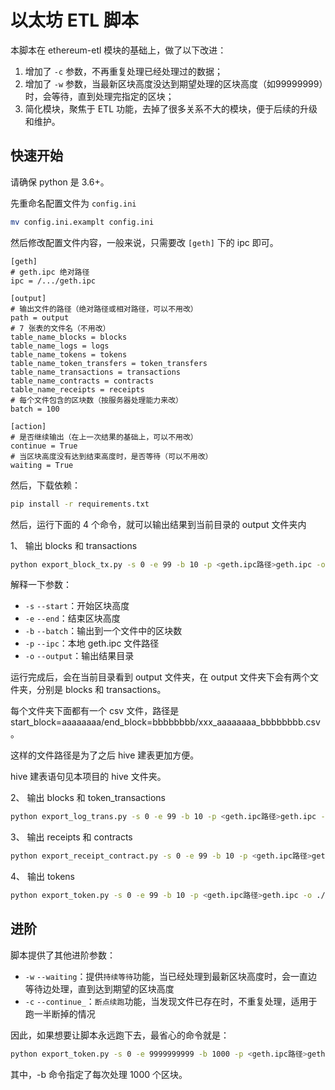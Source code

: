 # 以太坊 ETL 脚本

本脚本在 ethereum-etl 模块的基础上，做了以下改进：
1. 增加了 `-c` 参数，不再重复处理已经处理过的数据；
2. 增加了 `-w` 参数，当最新区块高度没达到期望处理的区块高度（如99999999）时，会等待，直到处理完指定的区块；
3. 简化模块，聚焦于 ETL 功能，去掉了很多关系不大的模块，便于后续的升级和维护。

##  快速开始

请确保 python 是 3.6+。

先重命名配置文件为 `config.ini`

```bash
mv config.ini.examplt config.ini
```

然后修改配置文件内容，一般来说，只需要改 `[geth]` 下的 ipc 即可。

```text
[geth]
# geth.ipc 绝对路径
ipc = /.../geth.ipc

[output]
# 输出文件的路径（绝对路径或相对路径，可以不用改）
path = output
# 7 张表的文件名（不用改）
table_name_blocks = blocks
table_name_logs = logs
table_name_tokens = tokens
table_name_token_transfers = token_transfers
table_name_transactions = transactions
table_name_contracts = contracts
table_name_receipts = receipts
# 每个文件包含的区块数（按服务器处理能力来改）
batch = 100

[action]
# 是否继续输出（在上一次结果的基础上，可以不用改）
continue = True
# 当区块高度没有达到结束高度时，是否等待（可以不用改）
waiting = True
```

然后，下载依赖：

```bash
pip install -r requirements.txt
```

然后，运行下面的 4 个命令，就可以输出结果到当前目录的 output 文件夹内

1、 输出 blocks 和 transactions

```bash
python export_block_tx.py -s 0 -e 99 -b 10 -p <geth.ipc路径>geth.ipc -o ./output
```

解释一下参数：
* `-s` `--start`：开始区块高度
* `-e` `--end`：结束区块高度
* `-b` `--batch`：输出到一个文件中的区块数
* `-p` `--ipc`：本地 geth.ipc 文件路径
* `-o` `--output`：输出结果目录

运行完成后，会在当前目录看到 output 文件夹，在 output 文件夹下会有两个文件夹，分别是 blocks 和 transactions。

每个文件夹下面都有一个 csv 文件，路径是 start_block=aaaaaaaa/end_block=bbbbbbbb/xxx_aaaaaaaa_bbbbbbbb.csv。

这样的文件路径是为了之后 hive 建表更加方便。

hive 建表语句见本项目的 hive 文件夹。

2、 输出 blocks 和 token_transactions

```bash
python export_log_trans.py -s 0 -e 99 -b 10 -p <geth.ipc路径>geth.ipc -o ./output
```

3、 输出 receipts 和 contracts

```bash
python export_receipt_contract.py -s 0 -e 99 -b 10 -p <geth.ipc路径>geth.ipc -o ./output
```

4、 输出 tokens

```bash
python export_token.py -s 0 -e 99 -b 10 -p <geth.ipc路径>geth.ipc -o ./output
```

## 进阶

脚本提供了其他进阶参数：
* `-w` `--waiting`：提供`持续等待`功能，当已经处理到最新区块高度时，会一直边等待边处理，直到达到期望的区块高度
* `-c` `--continue_`：`断点续跑`功能，当发现文件已存在时，不重复处理，适用于跑一半断掉的情况

因此，如果想要让脚本永远跑下去，最省心的命令就是：

```bash
python export_token.py -s 0 -e 9999999999 -b 1000 -p <geth.ipc路径>geth.ipc -o ./output -c -w
```

其中，-b 命令指定了每次处理 1000 个区块。
